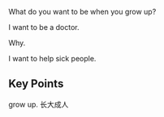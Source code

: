 What do you want to be when you grow up?

I want to be a doctor.

Why.

I want to help sick people.

## Key Points
grow up. 长大成人
